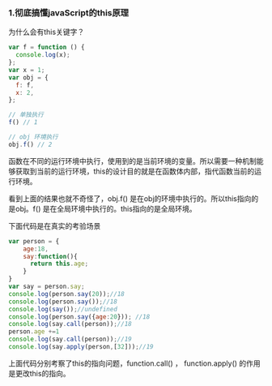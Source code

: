 ### 1.彻底搞懂javaScript的this原理

   为什么会有this关键字？
```js
var f = function () {
  console.log(x);
};
var x = 1;
var obj = {
  f: f,
  x: 2,
};

// 单独执行
f() // 1

// obj 环境执行
obj.f() // 2
```
函数在不同的运行环境中执行，使用到的是当前环境的变量。所以需要一种机制能够获取到当前的运行环境，this的设计目的就是在函数体内部，指代函数当前的运行环境。

看到上面的结果也就不奇怪了，obj.f() 是在obj的环境中执行的。所以this指向的是obj。f() 是在全局环境中执行的。this指向的是全局环境。

下面代码是在真实的考验场景

```js
var person = {
	age:18,
    say:function(){
      return this.age;
    }
}
var say = person.say;
console.log(person.say(20));//18
console.log(person.say());//18
console.log(say());//undefined
console.log(person.say({age:20})); //18
console.log(say.call(person));//18
person.age +=1
console.log(say.call(person));//19
console.log(say.apply(person,[32]));//19
```

上面代码分别考察了this的指向问题，function.call()  ， function.apply() 的作用是更改this的指向。

